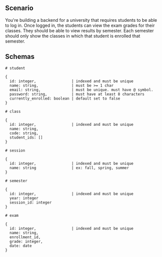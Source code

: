 ## Scenario

You're building a backend for a university that requires students to be able to log in. Once logged in, the students can view the exam grades for their classes. They should be able to view results by semester. Each semester should only show the classes in which that student is enrolled that semester.

## Schemas

```
# student

{
  id: integer,                | indexed and must be unique
  name: string,               | must be >= 1 char
  email: string,              | must be unique. must have @ symbol.
  password: string,           | must have at least 8 characters
  currently_enrolled: boolean | default set to false
}
```

```
# class

{
  id: integer,                | indexed and must be unique
  name: string,
  code: string,
  student_ids: []
}
```

```
# session

{
  id: integer,                | indexed and must be unique
  name: string                | ex: fall, spring, summer
}
```

```
# semester

{
  id: integer,                | indexed and must be unique
  year: integer
  session_id: integer
}
```

```
# exam

{
  id: integer,                | indexed and must be unique
  name: string,
  enrollment_id,
  grade: integer,
  date: date
}
```
